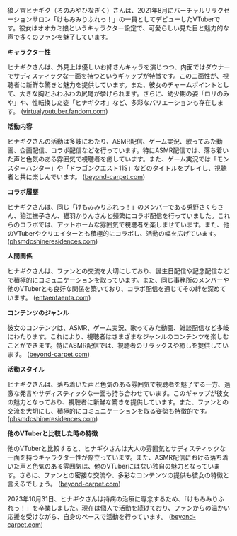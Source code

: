 狼ノ宮ヒナギク（ろのみやひなぎく）さんは、2021年8月にバーチャルリラクゼーションサロン「けもみみりふれっ！」の一員としてデビューしたVTuberです。彼女はオオカミ娘というキャラクター設定で、可愛らしい見た目と魅力的な声で多くのファンを魅了しています。

**キャラクター性**

ヒナギクさんは、外見上は優しいお姉さんキャラを演じつつ、内面ではダウナーでサディスティックな一面を持つというギャップが特徴です。この二面性が、視聴者に新鮮な驚きと魅力を提供しています。また、彼女のチャームポイントとして、大きな胸とふわふわの尻尾が挙げられます。さらに、幼少期の姿「ロリのみや」や、性転換した姿「ヒナギクオ」など、多彩なバリエーションも存在します。 ([virtualyoutuber.fandom.com](https://virtualyoutuber.fandom.com/wiki/Ronomiya_Hinagiku?utm_source=openai))

**活動内容**

ヒナギクさんの活動は多岐にわたり、ASMR配信、ゲーム実況、歌ってみた動画、企画配信、コラボ配信などを行っています。特にASMR配信では、落ち着いた声と色気のある雰囲気で視聴者を癒しています。また、ゲーム実況では「モンスターハンター」や「ドラゴンクエスト11S」などのタイトルをプレイし、視聴者と共に楽しんでいます。 ([beyond-carpet.com](https://beyond-carpet.com/archives/12184?utm_source=openai))

**コラボ履歴**

ヒナギクさんは、同じ「けもみみりふれっ！」のメンバーである兎野さくらさん、狛江撫子さん、猫羽かりんさんと頻繁にコラボ配信を行っていました。これらのコラボでは、アットホームな雰囲気で視聴者を楽しませています。また、他のVTuberやクリエイターとも積極的にコラボし、活動の幅を広げています。 ([phsmdcshineresidences.com](https://www.phsmdcshineresidences.com/16931.html?utm_source=openai))

**人間関係**

ヒナギクさんは、ファンとの交流を大切にしており、誕生日配信や記念配信などで積極的にコミュニケーションを取っています。また、同じ事務所のメンバーや他のVTuberとも良好な関係を築いており、コラボ配信を通じてその絆を深めています。 ([entaentaenta.com](https://entaentaenta.com/youtuber/hinagiku?utm_source=openai))

**コンテンツのジャンル**

彼女のコンテンツは、ASMR、ゲーム実況、歌ってみた動画、雑談配信など多岐にわたります。これにより、視聴者はさまざまなジャンルのコンテンツを楽しむことができます。特にASMR配信では、視聴者のリラックスや癒しを提供しています。 ([beyond-carpet.com](https://beyond-carpet.com/archives/12184?utm_source=openai))

**活動スタイル**

ヒナギクさんは、落ち着いた声と色気のある雰囲気で視聴者を魅了する一方、過激な発言やサディスティックな一面も持ち合わせています。このギャップが彼女の魅力となっており、視聴者に新鮮な驚きを提供しています。また、ファンとの交流を大切にし、積極的にコミュニケーションを取る姿勢も特徴的です。 ([phsmdcshineresidences.com](https://www.phsmdcshineresidences.com/16931.html?utm_source=openai))

**他のVTuberと比較した時の特徴**

他のVTuberと比較すると、ヒナギクさんは大人の雰囲気とサディスティックな一面を持つキャラクター性が際立っています。また、ASMR配信における落ち着いた声と色気のある雰囲気は、他のVTuberにはない独自の魅力となっています。さらに、ファンとの密接な交流や、多彩なコンテンツの提供も彼女の特徴と言えるでしょう。 ([beyond-carpet.com](https://beyond-carpet.com/archives/12184?utm_source=openai))

2023年10月31日、ヒナギクさんは持病の治療に専念するため、「けもみみりふれっ！」を卒業しました。現在は個人で活動を続けており、ファンからの温かい応援を受けながら、自身のペースで活動を行っています。 ([beyond-carpet.com](https://beyond-carpet.com/archives/15987?utm_source=openai)) 